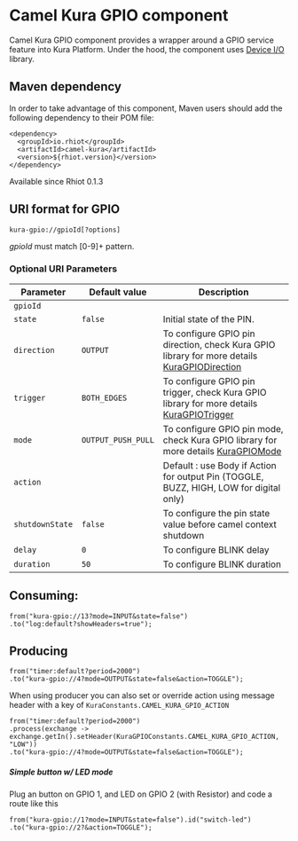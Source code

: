 # Camel Kura GPIO component

Camel Kura GPIO component provides a wrapper around a GPIO service feature into Kura Platform.
Under the hood, the component uses [Device I/O](http://openjdk.java.net/projects/dio/) library.

## Maven dependency

In order to take advantage of this component, Maven users should add the following dependency to their POM file:

    <dependency>
      <groupId>io.rhiot</groupId>
      <artifactId>camel-kura</artifactId>
      <version>${rhiot.version}</version>
    </dependency>

Available since Rhiot 0.1.3


## URI format for GPIO

    kura-gpio://gpioId[?options]

*gpioId* must match [0-9]+ pattern.


### Optional URI Parameters

| Parameter      | Default value      | Description          |
|----------------|--------------------|----------------------|
| `gpioId`       |                    |                               |
| `state`        |    `false`         | Initial state of the PIN.     |
| `direction`    | `OUTPUT`            | To configure GPIO pin direction, check Kura GPIO library for more details  [KuraGPIODirection](http://download.eclipse.org/kura/releases/1.3.0/docs/apidocs/org/eclipse/kura/gpio/KuraGPIODirection.html)                   |
|`trigger`|`BOTH_EDGES`|To configure GPIO pin trigger, check Kura GPIO library for more details  [KuraGPIOTrigger](http://download.eclipse.org/kura/releases/1.3.0/docs/apidocs/org/eclipse/kura/gpio/KuraGPIOTrigger.html)|
|`mode`|`OUTPUT_PUSH_PULL`|To configure GPIO pin mode, check Kura GPIO library for more details  [KuraGPIOMode](http://download.eclipse.org/kura/releases/1.3.0/docs/apidocs/org/eclipse/kura/gpio/KuraGPIOMode.html)|
| `action`       |               | Default : use Body if Action for output Pin (TOGGLE, BUZZ, HIGH, LOW for digital only)|
| `shutdownState`        | `false`                       | To configure the pin state value before camel context shutdown        |
| `delay`        | `0`                       | To configure BLINK delay        |
| `duration`     | `50`                      | To configure BLINK duration        |


## Consuming:

    from("kura-gpio://13?mode=INPUT&state=false")
    .to("log:default?showHeaders=true");

## Producing

    from("timer:default?period=2000")
    .to("kura-gpio://4?mode=OUTPUT&state=false&action=TOGGLE");

When using producer you can also set or override action using message header with a key of `KuraConstants.CAMEL_KURA_GPIO_ACTION`

    from("timer:default?period=2000")
    .process(exchange -> exchange.getIn().setHeader(KuraGPIOConstants.CAMEL_KURA_GPIO_ACTION, "LOW"))
    .to("kura-gpio://4?mode=OUTPUT&state=false&action=TOGGLE");

##### Simple button w/ LED mode

Plug an button on GPIO 1, and LED on GPIO 2 (with Resistor) and code a route like this

    from("kura-gpio://1?mode=INPUT&state=false").id("switch-led")
    .to("kura-gpio://2?&action=TOGGLE");
